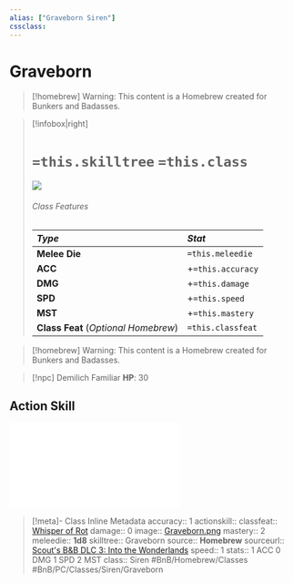 ```yaml
---
alias: ["Graveborn Siren"]
cssclass: 
---
```

# Graveborn

> [!homebrew]
> Warning: This content is a Homebrew created for Bunkers and Badasses.

>[!infobox|right]
># `=this.skilltree` `=this.class`
>![](_attachments/Graveborn.png)
> ###### Class Features
> | *__Type__* | *__Stat__* |
> |:---|:---|
> | __Melee Die__ | `=this.meleedie` |
> | __ACC__ | +`=this.accuracy`|
> | __DMG__ | +`=this.damage` |
> | __SPD__ | +`=this.speed` |
> | __MST__ | +`=this.mastery` |
> | __Class Feat__ (*Optional Homebrew*) | `=this.classfeat` |

> [!homebrew]
> Warning: This content is a Homebrew created for Bunkers and Badasses.

>[!npc] Demilich Familiar
> __HP__: 30
>

## Action Skill
![](_attachments/Reaper-Of-Bones.md)





>[!meta]- Class Inline Metadata
> accuracy:: 1
> actionskill::
> classfeat:: [Whisper of Rot](Whisper-of-Rot.md)
> damage:: 0
> image:: [Graveborn.png](_attachments/Graveborn.png)
> mastery:: 2
> meleedie:: __1d8__
> skilltree:: Graveborn
> source:: __Homebrew__
> sourceurl:: [Scout's B&B DLC 3: Into the Wonderlands](https://docs.google.com/document/d/1MLOgrWwcLNTnP9PuXrKiLImy7SUh4hXO8arVUAlmdp0/edit)
> speed:: 1
> stats:: 1 ACC 0 DMG 1 SPD 2 MST
> class:: Siren
 #BnB/Homebrew/Classes #BnB/PC/Classes/Siren/Graveborn